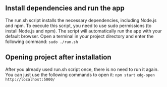 ## Install dependencies and run the app
The run.sh script installs the necessary dependencies, including Node.js and npm.
To execute this script, you need to use sudo permissions (to install Node.js and npm).
The script will automatically run the app with your default browser.
Open a terminal in your project directory and enter the following command:
```sudo ./run.sh```

## Opening project after installation

After you already used run.sh script once, there is no need to run it again.
You can just use the following commands to open it:
```npm start```
```xdg-open http://localhost:5000/```